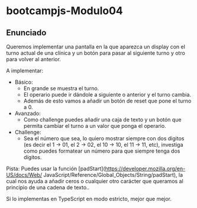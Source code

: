 # bootcampjs-Modulo04

## Enunciado

<p>Queremos implementar una pantalla en la que aparezca un display con el turno actual de una clínica y un botón para pasar al siguiente turno y otro para volver al anterior.</p>

A implementar:

- Básico:
  - En grande se muestra el turno.
  - El operario puede ir dándole a siguiente o anterior y el turno cambia.
  - Además de esto vamos a añadir un botón de reset que pone el turno a 0.
- Avanzado:
  - Como challenge puedes añadir una caja de texto y un botón que permita cambiar el turno a un valor que ponga el operario.
- Challenge:
  - Sea el número que sea, lo quiero mostrar siempre con dos digitos (es decir el 1 -> 01, el 2 -> 02, el 10 -> 10, el 11 -> 11, etc), investiga como puedes formatear un número para que siempre tenga dos dígitos.

Pista: Puedes usar la función [padStart](https://developer.mozilla.org/en-US/docs/Web/
JavaScript/Reference/Global_Objects/String/padStart), la cual nos ayuda a añadir ceros o cualquier otro carácter que queramos al principio de una cadena de texto..

<p> Si lo implementas en TypeScript en modo estricto, mejor que mejor.</p>
